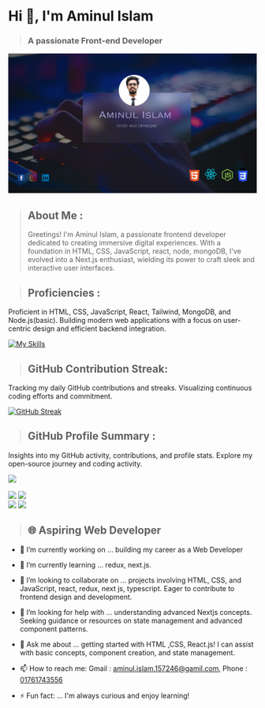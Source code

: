 # Hi 👋, I'm Aminul Islam
  > ### A passionate Front-end Developer 

![Chittagong, Bangladesh](/images/githubBanner.png)

> ## About Me :
> Greetings! I'm Aminul Islam, a passionate frontend developer dedicated to creating immersive digital experiences. With a foundation in HTML, CSS, JavaScript, react, node, mongoDB, I've evolved into a Next.js enthusiast, wielding its power to craft sleek and interactive user interfaces.

> ## Proficiencies : 
Proficient in HTML, CSS, JavaScript, React, Tailwind, MongoDB, and Node.js(basic). Building modern web applications with a focus on user-centric design and efficient backend integration.


[![My Skills](https://skillicons.dev/icons?i=html,css,bootstrap,js,react,tailwind,nodejs,netlify,vite,vercelmongodb,typescript)](https://skillicons.dev)



> ## GitHub Contribution Streak:
Tracking my daily GitHub contributions and streaks. Visualizing continuous coding efforts and commitment.


[![GitHub Streak](https://github-readme-streak-stats.herokuapp.com?user=aminul157246&theme=tokyonight)](https://git.io/streak-stats)






> ## GitHub Profile Summary : 
Insights into my GitHub activity, contributions, and profile stats. Explore my open-source journey and coding activity.


![](http://github-profile-summary-cards.vercel.app/api/cards/profile-details?username=aminul157246&theme=tokyonight)


![](http://github-profile-summary-cards.vercel.app/api/cards/repos-per-language?username=aminul157246&theme=tokyonight)       ![](http://github-profile-summary-cards.vercel.app/api/cards/most-commit-language?username=aminul157246&theme=tokyonight)              
![](http://github-profile-summary-cards.vercel.app/api/cards/productive-time?username=aminul157246&theme=tokyonight&utcOffset=8)   ![](http://github-profile-summary-cards.vercel.app/api/cards/stats?username=aminul157246&theme=tokyonight)


> ## 🌐 Aspiring Web Developer


- 🔭 I’m currently working on ...   building my career as a Web Developer

- 🌱 I’m currently learning ...   redux, next.js.

- 👯 I’m looking to collaborate on ...    projects involving HTML, CSS, and JavaScript, react, redux, next js, typescript. Eager to contribute to frontend design and development.
 
- 🤔 I’m looking for help with ...   understanding advanced Nextjs concepts. Seeking guidance or resources on state management and advanced component patterns.
 
- 💬 Ask me about ...    getting started with HTML ,CSS, React.js! I can assist with basic concepts, component creation, and state management.
  
- 📫 How to reach me: Gmail : aminul.islam.157246@gamil.com, Phone : <ins>01761743556</ins>

- ⚡ Fun fact: ...  I'm always curious and enjoy learning!
  

